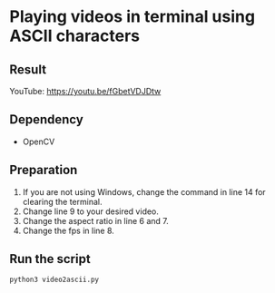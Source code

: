 # Playing videos in terminal using ASCII characters

## Result

YouTube: https://youtu.be/fGbetVDJDtw

## Dependency

* OpenCV

## Preparation

1. If you are not using Windows, change the command in line 14 for clearing the terminal.
2. Change line 9 to your desired video.
3. Change the aspect ratio in line 6 and 7.
4. Change the fps in line 8.

## Run the script

```bash
python3 video2ascii.py
```
